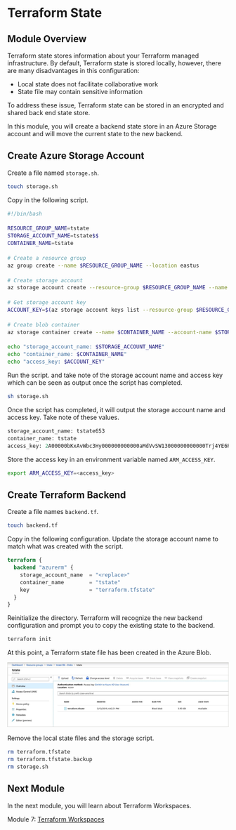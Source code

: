 # Terraform State

## Module Overview

Terraform state stores information about your Terraform managed infrastructure. By default, Terraform state is stored locally, however, there are many disadvantages in this configuration:

- Local state does not facilitate collaborative work
- State file may contain sensitive information

To address these issue, Terraform state can be stored in an encrypted and shared back end state store.

In this module, you will create a backend state store in an Azure Storage account and will move the current state to the new backend.

## Create Azure Storage Account

Create a file named `storage.sh`.

```bash
touch storage.sh
```

Copy in the following script.


```bash
#!/bin/bash

RESOURCE_GROUP_NAME=tstate
STORAGE_ACCOUNT_NAME=tstate$$
CONTAINER_NAME=tstate

# Create a resource group
az group create --name $RESOURCE_GROUP_NAME --location eastus

# Create storage account
az storage account create --resource-group $RESOURCE_GROUP_NAME --name $STORAGE_ACCOUNT_NAME --sku Standard_LRS --encryption-services blob

# Get storage account key
ACCOUNT_KEY=$(az storage account keys list --resource-group $RESOURCE_GROUP_NAME --account-name $STORAGE_ACCOUNT_NAME --query [0].value -o tsv)

# Create blob container
az storage container create --name $CONTAINER_NAME --account-name $STORAGE_ACCOUNT_NAME --account-key $ACCOUNT_KEY

echo "storage_account_name: $STORAGE_ACCOUNT_NAME"
echo "container_name: $CONTAINER_NAME"
echo "access_key: $ACCOUNT_KEY"
```

Run the script. and take note of the storage account name and access key which can be seen as output once the script has completed.

```bash
sh storage.sh
```

Once the script has completed, it will output the storage account name and access key. Take note of these values.

```terraform
storage_account_name: tstate653
container_name: tstate
access_key: 2A00000bKxAvWbc3Hy000000000000aMdVvSW13000000000000Trj4YE6RBR000000000000zg6ktNsNluKxg==
```

Store the access key in an environment variable named `ARM_ACCESS_KEY`.

```bash
export ARM_ACCESS_KEY=<access_key>
```

## Create Terraform Backend

Create a file names `backend.tf`.

```bash
touch backend.tf
```

Copy in the following configuration. Update the storage account name to match what was created with the script.

```terraform
terraform {
  backend "azurerm" {
    storage_account_name  = "<replace>"
    container_name        = "tstate"
    key                   = "terraform.tfstate"
  }
}
```

Reinitialize the directory. Terraform will recognize the new backend configuration and prompt you to copy the existing state to the backend.

```bash
terraform init
```

At this point, a Terraform state file has been created in the Azure Blob.

![](../images/remote-state.jpg)


Remove the local state files and the storage script.

```bash
rm terraform.tfstate
rm terraform.tfstate.backup
rm storage.sh
```

## Next Module

In the next module, you will learn about Terraform Workspaces.

Module 7: [Terraform Workspaces](../07-terraform-workspaces)
